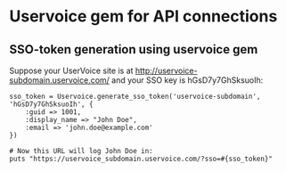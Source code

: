 Uservoice gem for API connections
=================================


SSO-token generation using uservoice gem
----------------------------------------

Suppose your UserVoice site is at http://uservoice-subdomain.uservoice.com/ and your SSO key is hGsD7y7GhSksuoIh:

    sso_token = Uservoice.generate_sso_token('uservoice-subdomain', 'hGsD7y7GhSksuoIh', {
        :guid => 1001,
        :display_name => "John Doe",
        :email => 'john.doe@example.com'
    })

    # Now this URL will log John Doe in:
    puts "https://uservoice_subdomain.uservoice.com/?sso=#{sso_token}"